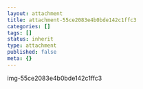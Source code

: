 ```yaml
---
layout: attachment
title: attachment-55ce2083e4b0bde142c1ffc3
categories: []
tags: []
status: inherit
type: attachment
published: false
meta: {}
---
```

img-55ce2083e4b0bde142c1ffc3

